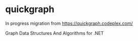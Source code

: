 # quickgraph

In progress migration from https://quickgraph.codeplex.com/

Graph Data Structures And Algorithms for .NET
